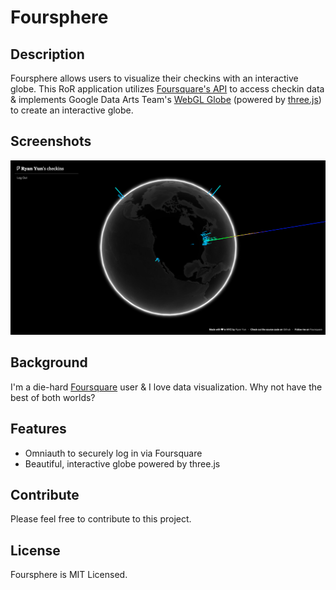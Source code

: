 # Foursphere

## Description

Foursphere allows users to visualize their checkins with an interactive globe. This RoR application utilizes [Foursquare's API](https://developer.foursquare.com/) to access checkin data & implements Google Data Arts Team's [WebGL Globe](https://github.com/dataarts/webgl-globe/) (powered by [three.js](http://threejs.org/)) to create an interactive globe.

## Screenshots

![Foursphere](screenshots/foursphere.png "Bar sizes are proportional to checkin count")

## Background

I'm a die-hard [Foursquare](https://foursquare.com/) user & I love data visualization. Why not have the best of both worlds?

## Features

+ Omniauth to securely log in via Foursquare
+ Beautiful, interactive globe powered by three.js

## Contribute

Please feel free to contribute to this project.

## License

Foursphere is MIT Licensed.